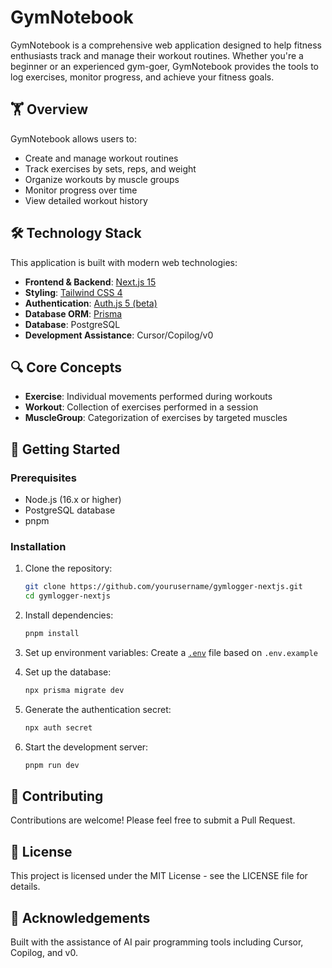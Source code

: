 # GymNotebook

GymNotebook is a comprehensive web application designed to help fitness enthusiasts track and manage their workout routines. Whether you're a beginner or an experienced gym-goer, GymNotebook provides the tools to log exercises, monitor progress, and achieve your fitness goals.

## 🏋️ Overview

GymNotebook allows users to:
- Create and manage workout routines
- Track exercises by sets, reps, and weight
- Organize workouts by muscle groups
- Monitor progress over time
- View detailed workout history

## 🛠️ Technology Stack

This application is built with modern web technologies:

- **Frontend & Backend**: [Next.js 15](https://nextjs.org/)
- **Styling**: [Tailwind CSS 4](https://tailwindcss.com/)
- **Authentication**: [Auth.js 5 (beta)](https://authjs.dev/)
- **Database ORM**: [Prisma](https://www.prisma.io/)
- **Database**: PostgreSQL
- **Development Assistance**: Cursor/Copilog/v0

## 🔍 Core Concepts

- **Exercise**: Individual movements performed during workouts
- **Workout**: Collection of exercises performed in a session
- **MuscleGroup**: Categorization of exercises by targeted muscles

## 🚀 Getting Started

### Prerequisites

- Node.js (16.x or higher)
- PostgreSQL database
- pnpm

### Installation

1. Clone the repository:
   ```bash
   git clone https://github.com/yourusername/gymlogger-nextjs.git
   cd gymlogger-nextjs
   ```

2. Install dependencies:
   ```bash
   pnpm install
   ```

3. Set up environment variables:
   Create a [`.env`](.env ) file based on `.env.example`

4. Set up the database:
   ```bash
   npx prisma migrate dev
   ```

5. Generate the authentication secret:
   ```bash
   npx auth secret
   ```

6. Start the development server:
   ```bash
   pnpm run dev
   ```

## 📝 Contributing

Contributions are welcome! Please feel free to submit a Pull Request.

## 📄 License

This project is licensed under the MIT License - see the LICENSE file for details.

## 🙏 Acknowledgements

Built with the assistance of AI pair programming tools including Cursor, Copilog, and v0.
